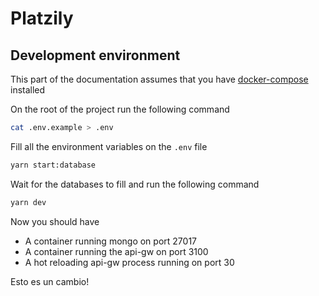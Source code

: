 # Platzily

## Development environment

This part of the documentation assumes that you have [docker-compose](https://docs.docker.com/compose) installed

On the root of the project run the following command

```bash
cat .env.example > .env
```

Fill all the environment variables on the `.env` file

```bash
yarn start:database
```

Wait for the databases to fill and run the following command

```bash
yarn dev
```

Now you should have

- A container running mongo on port 27017
- A container running the api-gw on port 3100
- A hot reloading api-gw process running on port 30

Esto es un cambio!
